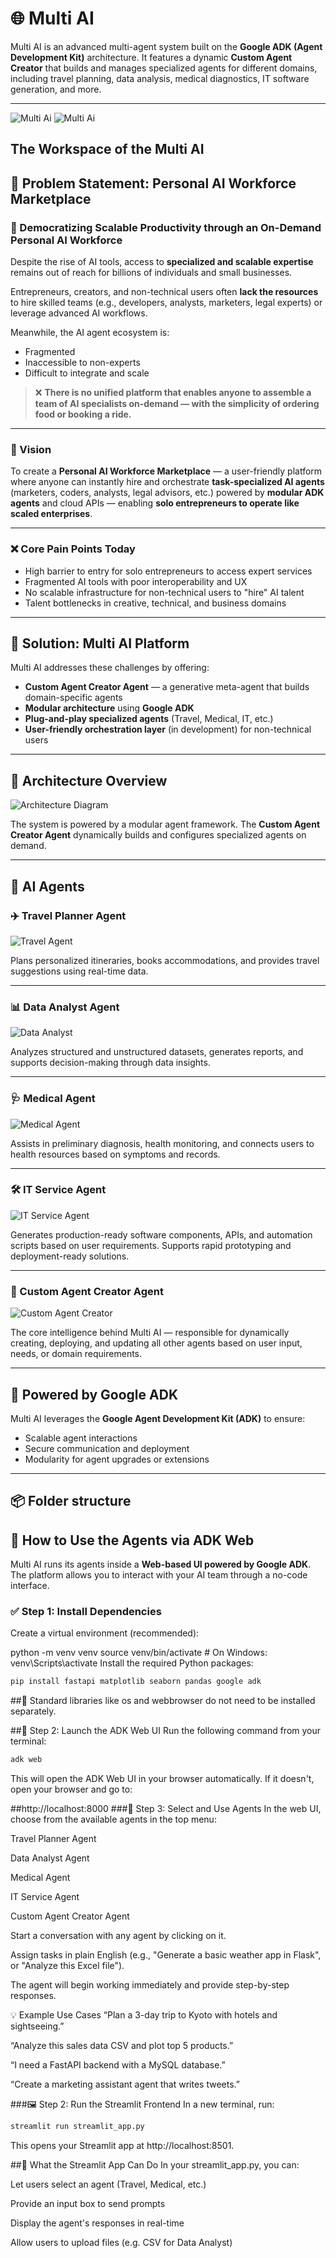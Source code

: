 # 🌐 Multi AI

Multi AI is an advanced multi-agent system built on the **Google ADK (Agent Development Kit)** architecture. It features a dynamic **Custom Agent Creator** that builds and manages specialized agents for different domains, including travel planning, data analysis, medical diagnostics, IT software generation, and more.

---
![Multi Ai](hire_ai/Images/multi1.png)
![Multi Ai](hire_ai/Images/multi2.png)
## The Workspace of the Multi AI 
## 🚨 Problem Statement: Personal AI Workforce Marketplace

### 🧠 Democratizing Scalable Productivity through an On-Demand Personal AI Workforce

Despite the rise of AI tools, access to **specialized and scalable expertise** remains out of reach for billions of individuals and small businesses.

Entrepreneurs, creators, and non-technical users often **lack the resources** to hire skilled teams (e.g., developers, analysts, marketers, legal experts) or leverage advanced AI workflows.

Meanwhile, the AI agent ecosystem is:
- Fragmented
- Inaccessible to non-experts
- Difficult to integrate and scale

> ❌ **There is no unified platform that enables anyone to assemble a team of AI specialists on-demand — with the simplicity of ordering food or booking a ride.**

---

### 🎯 Vision

To create a **Personal AI Workforce Marketplace** — a user-friendly platform where anyone can instantly hire and orchestrate **task-specialized AI agents** (marketers, coders, analysts, legal advisors, etc.) powered by **modular ADK agents** and cloud APIs — enabling **solo entrepreneurs to operate like scaled enterprises**.

---

### ❌ Core Pain Points Today

- High barrier to entry for solo entrepreneurs to access expert services  
- Fragmented AI tools with poor interoperability and UX  
- No scalable infrastructure for non-technical users to "hire" AI talent  
- Talent bottlenecks in creative, technical, and business domains  

---

## 🧠 Solution: Multi AI Platform

Multi AI addresses these challenges by offering:

- **Custom Agent Creator Agent** — a generative meta-agent that builds domain-specific agents  
- **Modular architecture** using **Google ADK**  
- **Plug-and-play specialized agents** (Travel, Medical, IT, etc.)  
- **User-friendly orchestration layer** (in development) for non-technical users

---

## 📁 Architecture Overview

![Architecture Diagram](hire_ai/Images/agent-architecture.jpg)

The system is powered by a modular agent framework. The **Custom Agent Creator Agent** dynamically builds and configures specialized agents on demand.

---

## 🤖 AI Agents

### ✈️ Travel Planner Agent
![Travel Agent](hire-ai/Images/travel-planner.jpg)

Plans personalized itineraries, books accommodations, and provides travel suggestions using real-time data.

---

### 📊 Data Analyst Agent
![Data Analyst](hire_ai/Images/data-analyst.jpg)

Analyzes structured and unstructured datasets, generates reports, and supports decision-making through data insights.

---

### 🩺 Medical Agent
![Medical Agent](hire_ai/Images/medical-agent.jpg)

Assists in preliminary diagnosis, health monitoring, and connects users to health resources based on symptoms and records.

---

### 🛠️ IT Service Agent
![IT Service Agent](hire_ai/Images/it-service-agent.jpg)

Generates production-ready software components, APIs, and automation scripts based on user requirements. Supports rapid prototyping and deployment-ready solutions.

---

### 🧬 Custom Agent Creator Agent
![Custom Agent Creator](hire_ai/Images/agent-architecture.jpg)

The core intelligence behind Multi AI — responsible for dynamically creating, deploying, and updating all other agents based on user input, needs, or domain requirements.

---

## 🧠 Powered by Google ADK

Multi AI leverages the **Google Agent Development Kit (ADK)** to ensure:
- Scalable agent interactions
- Secure communication and deployment
- Modularity for agent upgrades or extensions

---

## 📦 Folder structure


## 🧪 How to Use the Agents via ADK Web

Multi AI runs its agents inside a **Web-based UI powered by Google ADK**. The platform allows you to interact with your AI team through a no-code interface.

### ✅ Step 1: Install Dependencies

Create a virtual environment (recommended):

python -m venv venv
source venv/bin/activate  # On Windows: venv\Scripts\activate
Install the required Python packages:
```bash
pip install fastapi matplotlib seaborn pandas google adk
```
##📝 Standard libraries like os and webbrowser do not need to be installed separately.

##🚀 Step 2: Launch the ADK Web UI
Run the following command from your terminal:
```bash
adk web
```
This will open the ADK Web UI in your browser automatically.
If it doesn't, open your browser and go to:

##http://localhost:8000
###🧠 Step 3: Select and Use Agents
In the web UI, choose from the available agents in the top menu:

Travel Planner Agent

Data Analyst Agent

Medical Agent

IT Service Agent

Custom Agent Creator Agent

Start a conversation with any agent by clicking on it.

Assign tasks in plain English (e.g., "Generate a basic weather app in Flask", or "Analyze this Excel file").

The agent will begin working immediately and provide step-by-step responses.

💡 Example Use Cases
“Plan a 3-day trip to Kyoto with hotels and sightseeing.”

“Analyze this sales data CSV and plot top 5 products.”

“I need a FastAPI backend with a MySQL database.”

“Create a marketing assistant agent that writes tweets.”


###🖼️ Step 2: Run the Streamlit Frontend
In a new terminal, run:
```bash
streamlit run streamlit_app.py
```
This opens your Streamlit app at http://localhost:8501.


##🧠 What the Streamlit App Can Do
In your streamlit_app.py, you can:

Let users select an agent (Travel, Medical, etc.)

Provide an input box to send prompts

Display the agent's responses in real-time

Allow users to upload files (e.g. CSV for Data Analyst)



